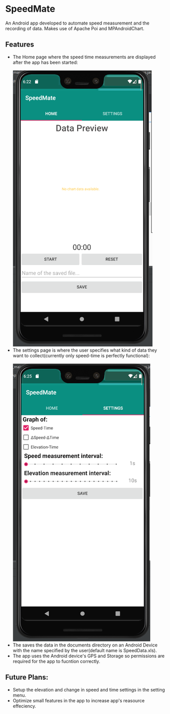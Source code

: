 SpeedMate
=========
An Android app developed to automate speed measurement and the recording of data. Makes use of Apache Poi and MPAndroidChart.

Features
--------
* The Home page where the speed time measurements are displayed after the app has been started:<br/><br/>
![Image](https://github.com/BilalShakh/SpeedMate/blob/master/img1.png)
* The settings page is where the user specifies what kind of data they want to collect(currently only speed-time is perfectly functional):<br/><br/>
![Image](https://github.com/BilalShakh/SpeedMate/blob/master/img2.png)
* The saves the data in the documents directory on an Android Device with the name specified by the user(default name is SpeedData.xls).
* The app uses the Android device's GPS and Storage so permissions are required for the app to fucntion correctly.

Future Plans:
-------------
* Setup the elevation and change in speed and time settings in the setting menu.
* Optimize small features in the app to increase app's reasource effeciency.

